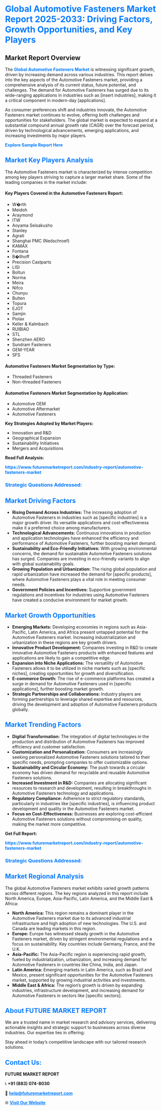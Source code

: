 <h1 style="color: #007BFF;">Global Automotive Fasteners Market Report 2025-2033: Driving Factors, Growth Opportunities, and Key Players</h1>

<section id="overview">
<h2>Market Report Overview</h2>
<p>The <a href="https://www.futuremarketreport.com/industry-report/automotive-fasteners-market" style="color: #007BFF; text-decoration: none;"><strong>Global Automotive Fasteners Market</strong></a> is witnessing significant growth, driven by increasing demand across various industries. This report delves into the key aspects of the Automotive Fasteners market, providing a comprehensive analysis of its current status, future potential, and challenges. The demand for Automotive Fasteners has surged due to its wide-ranging applications in industries such as [insert industries], making it a critical component in modern-day [applications].</p>
<p>As consumer preferences shift and industries innovate, the Automotive Fasteners market continues to evolve, offering both challenges and opportunities for stakeholders. The global market is expected to expand at a substantial compound annual growth rate (CAGR) over the forecast period, driven by technological advancements, emerging applications, and increasing investments by major players.</p>
</section>

<section id="overview">
<p><a href="https://www.futuremarketreport.com/request-sample/reportId=109895" style="color: #007BFF; text-decoration: none;"><strong>Explore Sample Report Here</strong></a></p>
</section>

<section id="key-players">
<h2 style="color: #007BFF;">Market Key Players Analysis</h2>
<p>The Automotive Fasteners market is characterized by intense competition among key players striving to capture a larger market share. Some of the leading companies in the market include:</p>
<h4>Key Players Covered in the Automotive Fasteners Report:</h4>
<ul><li>W�rth</li><li>Meidoh</li><li>Araymond</li><li>ITW</li><li>Aoyama Seisakusho</li><li>Stanley</li><li>Agrati</li><li>Shanghai PMC (Nedschroef)</li><li>KAMAX</li><li>Fontana</li><li>B�llhoff</li><li>Precision Castparts</li><li>LISI</li><li>Boltun</li><li>Norma</li><li>Meira</li><li>Nifco</li><li>Chunyu</li><li>Bulten</li><li>Topura</li><li>EJOT</li><li>Samjin</li><li>Piolax</li><li>Keller &amp; Kalmbach</li><li>RUIBIAO</li><li>STL</li><li>Shenzhen AERO</li><li>Sundram Fasteners</li><li>GEM-YEAR</li><li>SFS</li></ul>
<h4>Automotive Fasteners Market Segmentation by Type:</h4>
<ul><li>Threaded Fasteners</li><li>Non-threaded Fasteners</li></ul>

<h4>Automotive Fasteners Market Segmentation by Application:</h4>
<ul><li>Automotive OEM</li><li>Automotive Aftermarket</li><li>Automotive Fasteners</li></ul>
<p><strong>Key Strategies Adopted by Market Players:</strong></p>
<ul>
<li>Innovation and R&D</li>
<li>Geographical Expansion</li>
<li>Sustainability Initiatives</li>
<li>Mergers and Acquisitions</li>
</ul>
</section>

<section>
<p><strong>Read Full Analysis: </strong></p><a href="https://www.futuremarketreport.com/industry-report/automotive-fasteners-market" style="color: #007BFF; text-decoration: none;"><strong>https://www.futuremarketreport.com/industry-report/automotive-fasteners-market</strong></a>
<h3 style="color: #007BFF;">Strategic Questions Addressed:</h3>
</section>

<section id="driving-factors">
<h2 style="color: #007BFF;">Market Driving Factors</h2>
<ul>
<li><strong>Rising Demand Across Industries:</strong> The increasing adoption of Automotive Fasteners in industries such as [specific industries] is a major growth driver. Its versatile applications and cost-effectiveness make it a preferred choice among manufacturers.</li>
<li><strong>Technological Advancements:</strong> Continuous innovations in production and application technologies have enhanced the efficiency and performance of Automotive Fasteners, further boosting market demand.</li>
<li><strong>Sustainability and Eco-Friendly Initiatives:</strong> With growing environmental concerns, the demand for sustainable Automotive Fasteners solutions has surged. Companies are investing in eco-friendly variants to align with global sustainability goals.</li>
<li><strong>Growing Population and Urbanization:</strong> The rising global population and rapid urbanization have increased the demand for [specific products], where Automotive Fasteners plays a vital role in meeting consumer needs.</li>
<li><strong>Government Policies and Incentives:</strong> Supportive government regulations and incentives for industries using Automotive Fasteners have created a conducive environment for market growth.</li>
</ul>
</section>

<section id="growth-opportunities">
<h2 style="color: #007BFF;">Market Growth Opportunities</h2>
<ul>
<li><strong>Emerging Markets:</strong> Developing economies in regions such as Asia-Pacific, Latin America, and Africa present untapped potential for the Automotive Fasteners market. Increasing industrialization and urbanization in these regions are key growth drivers.</li>
<li><strong>Innovative Product Development:</strong> Companies investing in R&D to create innovative Automotive Fasteners products with enhanced features and applications are likely to gain a competitive edge.</li>
<li><strong>Expansion into Niche Applications:</strong> The versatility of Automotive Fasteners allows it to be utilized in niche markets such as [specific niches], creating opportunities for growth and diversification.</li>
<li><strong>E-commerce Growth:</strong> The rise of e-commerce platforms has created a surge in demand for Automotive Fasteners used in [specific applications], further boosting market growth.</li>
<li><strong>Strategic Partnerships and Collaborations:</strong> Industry players are forming partnerships to leverage shared expertise and resources, driving the development and adoption of Automotive Fasteners products globally.</li>
</ul>
</section>

<section id="trending-factors">
<h2 style="color: #007BFF;">Market Trending Factors</h2>
<ul>
<li><strong>Digital Transformation:</strong> The integration of digital technologies in the production and distribution of Automotive Fasteners has improved efficiency and customer satisfaction.</li>
<li><strong>Customization and Personalization:</strong> Consumers are increasingly seeking personalized Automotive Fasteners solutions tailored to their specific needs, prompting companies to offer customizable options.</li>
<li><strong>Sustainability and Circular Economy:</strong> The push towards a circular economy has driven demand for recyclable and reusable Automotive Fasteners solutions.</li>
<li><strong>Increased Investment in R&D:</strong> Companies are allocating significant resources to research and development, resulting in breakthroughs in Automotive Fasteners technology and applications.</li>
<li><strong>Regulatory Compliance:</strong> Adherence to strict regulatory standards, particularly in industries like [specific industries], is influencing product development and quality in the Automotive Fasteners market.</li>
<li><strong>Focus on Cost-Effectiveness:</strong> Businesses are exploring cost-efficient Automotive Fasteners solutions without compromising on quality, making the market more competitive.</li>
</ul>
</section>

<section>
<p><strong>Get Full Report: </strong></p><a href="https://www.futuremarketreport.com/industry-report/automotive-fasteners-market" style="color: #007BFF; text-decoration: none;"><strong>https://www.futuremarketreport.com/industry-report/automotive-fasteners-market</strong></a>
<h3 style="color: #007BFF;">Strategic Questions Addressed:</h3>
</section>


<section id="regional-analysis">
<h2 style="color: #007BFF;">Market Regional Analysis</h2>
<p>The global Automotive Fasteners market exhibits varied growth patterns across different regions. The key regions analyzed in this report include North America, Europe, Asia-Pacific, Latin America, and the Middle East & Africa:</p>
<ul>
<li><strong>North America:</strong> This region remains a dominant player in the Automotive Fasteners market due to its advanced industrial infrastructure and high adoption of new technologies. The U.S. and Canada are leading markets in this region.</li>
<li><strong>Europe:</strong> Europe has witnessed steady growth in the Automotive Fasteners market, driven by stringent environmental regulations and a focus on sustainability. Key countries include Germany, France, and the U.K.</li>
<li><strong>Asia-Pacific:</strong> The Asia-Pacific region is experiencing rapid growth, fueled by industrialization, urbanization, and increasing demand for Automotive Fasteners in countries like China, India, and Japan.</li>
<li><strong>Latin America:</strong> Emerging markets in Latin America, such as Brazil and Mexico, present significant opportunities for the Automotive Fasteners market, supported by growing industrial activities and investments.</li>
<li><strong>Middle East & Africa:</strong> The region’s growth is driven by expanding industries, infrastructure development, and increasing demand for Automotive Fasteners in sectors like [specific sectors].</li>
</ul>
</section>

<footer>
<h2 style="color: #007BFF;">About FUTURE MARKET REPORT</h2>
<p>We are a trusted name in market research and advisory services, delivering actionable insights and strategic support to businesses across diverse industries. Our expertise lies in offering:</p>

<p>Stay ahead in today’s competitive landscape with our tailored research solutions.</p>

<h2 style="color: #007BFF;">Contact Us:</h2>
<p><strong>FUTURE MARKET REPORT</strong></p>
<p>📞 <strong>+91 (883) 074-8030</strong></p>
<p>📧 <strong><a href="mailto:help@futuremarketreport.com" style="color: #007BFF;">help@futuremarketreport.com</a></strong></p>
<p>🌐 <strong><a href="https://www.futuremarketreport.com/" style="color: #007BFF;">Visit Our Website</a></strong></p>
</footer>